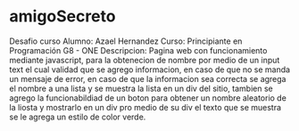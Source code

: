 # amigoSecreto
Desafio curso
Alumno: Azael Hernandez
Curso: Principiante en Programación G8 - ONE
Descripcion:
Pagina web con funcionamiento mediante javascript, para la obtenecion de nombre por medio de un input text el cual validad que se agrego informacion, en caso de que no se manda un mensaje de error, en caso de que la informacion sea correcta se agrega el nombre a una lista y se muestra la lista en un div del sitio, tambien se agrego la funcionabildiad de un boton para obtener un nombre aleatorio de la liosta y mostrarlo en un div pro medio de su div el texto que se muestra se le agrega un estilo de color verde.
